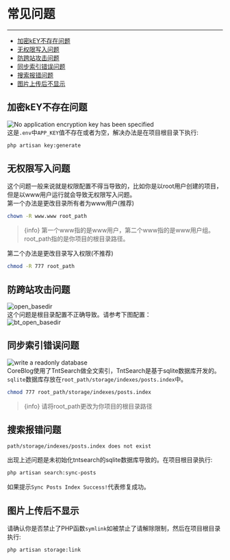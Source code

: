 # 常见问题

---

- [加密kEY不存在问题](#section-1)
- [无权限写入问题](#section-2)
- [防跨站攻击问题](#section-3)
- [同步索引错误问题](#section-4)
- [搜索报错问题](#section-5)
- [图片上传后不显示](#section-6)

<a name="section-1"></a>
## 加密kEY不存在问题
![No application encryption key has been specified](/images/docs/key.png)  
这是`.env`中`APP_KEY`值不存在或者为空，解决办法是在项目根目录下执行:
```bash
php artisan key:generate
```

<a name="section-2"></a>
## 无权限写入问题
这个问题一般来说就是权限配置不得当导致的，比如你是以root用户创建的项目，但是以www用户运行就会导致无权限写入问题。  
第一个办法是更改目录所有者为www用户(推荐)  
```bash
chown -R www.www root_path
```
> {info} 第一个www指的是www用户，第二个www指的是www用户组。root_path指的是你项目的根目录路径。  

第二个办法是更改目录写入权限(不推荐)
```bash
chmod -R 777 root_path
```
<a name="section-3"></a>
## 防跨站攻击问题
![open_basedir](/images/docs/basedir.png)  
这个问题是根目录配置不正确导致。请参考下图配置：  
![bt_open_basedir](/images/docs/bt_basedir.png)  

<a name="section-4"></a>
## 同步索引错误问题
![write a readonly database](/images/docs/index.jpg)  
CoreBlog使用了TntSearch做全文索引，TntSearch是基于sqlite数据库开发的。`sqlite`数据库存放在`root_path/storage/indexes/posts.index`中。
```bash
chmod 777 root_path/storage/indexes/posts.index
```
> {info} 请将root_path更改为你项目的根目录路径  

<a name="section-5"></a>
## 搜索报错问题
```bash
path/storage/indexes/posts.index does not exist
```
出现上述问题是未初始化tntsearch的sqlite数据库导致的。在项目根目录执行:
```bash
php artisan search:sync-posts
```
如果提示`Sync Posts Index Success!`代表修复成功。

<a name="section-6"></a>
## 图片上传后不显示
请确认你是否禁止了PHP函数`symlink`如被禁止了请解除限制，然后在项目根目录执行:
```bash
php artisan storage:link
```
